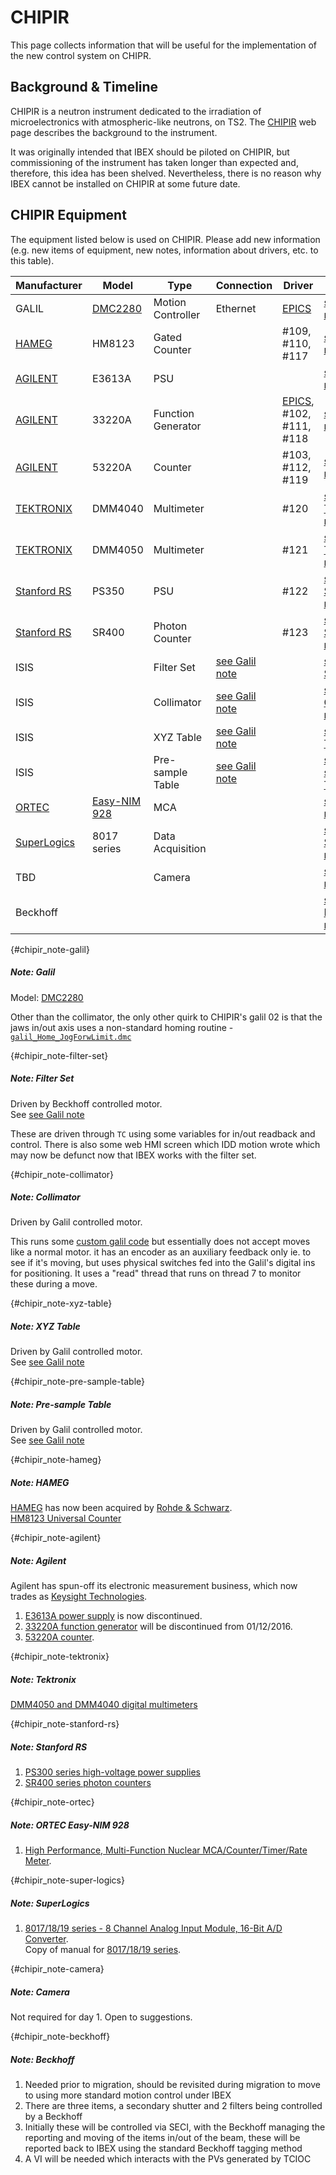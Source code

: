 # CHIPIR

This page collects information that will be useful for the implementation of the new control system on CHIPR.
## Background & Timeline ##
CHIPIR is a neutron instrument dedicated to the irradiation of microelectronics with atmospheric-like neutrons, on TS2. The [CHIPIR](https://www.isis.stfc.ac.uk/Pages/Chipir.aspx) web page describes the background to the instrument.

It was originally intended that IBEX should be piloted on CHIPIR, but commissioning of the instrument has taken longer than expected and, therefore, this idea has been shelved.  Nevertheless, there is no reason why IBEX cannot be installed on CHIPIR at some future date.

## CHIPIR Equipment ##
The equipment listed below is used on CHIPIR. Please add new information (e.g. new items of equipment, new notes, information about drivers, etc. to this table).

Manufacturer | Model | Type | Connection | Driver | Notes |
------------ | ------------- | ------------- | ------------- | ------------- | -------------------------------------------
GALIL | [DMC2280](http://www.galilmc.com/products/dmc-22x0.php) | Motion Controller | Ethernet | [EPICS](http://www.aps.anl.gov/epics/modules/manufacturer.php#Galil%20Motion%20Control) | [see Galil note](#chipir_note-galil)
[HAMEG](https://www.rohde-schwarz.com/general_information/hameg/rohde-schwarz-company_230166.html) | HM8123 | Gated Counter |  | #109, #110, #117 | [see HAMEG note](#chipir_note-hameg)
[AGILENT](http://www.home.agilent.com/agilent/home.jspx?cc=GB&lc=eng) | E3613A | PSU |  |  | [see Agilent note](#chipir_note-agilent)
[AGILENT](http://www.home.agilent.com/agilent/home.jspx?cc=GB&lc=eng) | 33220A | Function Generator |  | [EPICS](http://www.aps.anl.gov/epics/modules/manufacturer.php#Agilent), #102, #111, #118 | [see Agilent note](#chipir_note-agilent)
[AGILENT](http://www.home.agilent.com/agilent/home.jspx?cc=GB&lc=eng) | 53220A | Counter |  | #103, #112, #119 | [see Agilent note](#chipir_note-agilent)
[TEKTRONIX](http://www.tek.com/digital-multimeter) | DMM4040 | Multimeter |  | #120 | [see Tektronix note](#chipir_note-tektronix)
[TEKTRONIX](http://www.tek.com/digital-multimeter) | DMM4050 | Multimeter |  | #121 | [see Tektronix note](#chipir_note-tektronix)
[Stanford RS](http://www.thinksrs.com/) | PS350 | PSU |  | #122 | [see Stanford RS note](#chipir_note-stanford-rs)
[Stanford RS](http://www.thinksrs.com/) | SR400 | Photon Counter |  | #123 | [see Stanford RS note](#chipir_note-stanford-rs)
ISIS |  | Filter Set | [see Galil note](#chipir_note-galil) |  | [see Filter Set note](#chipir_note-filter-set)
ISIS |  | Collimator | [see Galil note](#chipir_note-galil) |  | [see Collimator note](#chipir_note-collimator)
ISIS |  | XYZ Table | [see Galil note](#chipir_note-galil) |  | [see XYZ Table note](#chipir_note-xyz-table)
ISIS |  | Pre-sample Table | [see Galil note](#chipir_note-galil) |  | [see Pre-sample Table note](#chipir_note-pre-sample-table)
[ORTEC](http://www.ortec-online.com) | [Easy-NIM 928](http://www.ortec-online.com/Solutions/928-EASY-NIM.aspx) | MCA |  |  | [see ORTEC note](#chipir_note-ortec)
[SuperLogics](https://www.superlogics.com) | 8017 series | Data Acquisition |  |  | [see SuperLogics note](#chipir_note-super-logics)
TBD  |  | Camera |  |  | [see Camera note](#chipir_note-camera)
Beckhoff | | | | | [see Beckhoff note](#chipir_note-beckhoff)

{#chipir_note-galil}
##### Note: Galil #####
Model: [DMC2280](http://www.galilmc.com/products/dmc-22x0.php)

Other than the collimator, the only other quirk to CHIPIR's galil 02 is that the jaws in/out axis uses a non-standard homing routine - [`galil_Home_JogForwLimit.dmc`](https://github.com/ISISComputingGroup/EPICS-galil/pull/79/files#diff-64af6fffc6cf1ad849a8685d6848ae66746109ac8457de498d3fa758491681e1)

{#chipir_note-filter-set}
##### Note: Filter Set #####
Driven by Beckhoff controlled motor.<br>
See [see Galil note](#chipir_note-galil)

These are driven through `TC` using some variables for in/out readback and control. There is also some web HMI screen which IDD motion wrote which may now be defunct now that IBEX works with the filter set. 

{#chipir_note-collimator}
##### Note: Collimator #####
Driven by Galil controlled motor.<br>

This runs some [custom galil code](https://github.com/ISISComputingGroup/EPICS-galil/blob/master/GalilSup/Db/galil_CHIPIR_Collimator.dmc) but essentially does not accept moves like a normal motor. it has an encoder as an auxiliary feedback only ie. to see if it's moving, but uses physical switches fed into the Galil's digital ins for positioning. It uses a "read" thread that runs on thread 7 to monitor these during a move. 

{#chipir_note-xyz-table}
##### Note: XYZ Table #####
Driven by Galil controlled motor.<br>
See [see Galil note](#chipir_note-galil)

{#chipir_note-pre-sample-table}
##### Note: Pre-sample Table #####
Driven by Galil controlled motor.<br>
See [see Galil note](#chipir_note-galil)

{#chipir_note-hameg}
##### Note: HAMEG #####
[HAMEG](https://www.rohde-schwarz.com/general_information/hameg/rohde-schwarz-company_230166.html) has now been acquired by [Rohde & Schwarz](https://www.rohde-schwarz.com).<br>
[HM8123 Universal Counter](https://www.rohde-schwarz.com/product/hm8123-productstartpage_63493-44102.html)

{#chipir_note-agilent}
##### Note: Agilent #####
Agilent has spun-off its electronic measurement business, which now trades as [Keysight Technologies](http://www.keysight.com/main/home.jspx?cc=GB&lc=eng).<br>

1. [E3613A power supply](http://www.keysight.com/en/pd-838240-pn-E3610A/30w-power-supply-8v-3a-or-15v-2a?cc=GB&lc=eng&lsrch=true&searchT=E3613A) is now discontinued.
1. [33220A function generator](http://www.keysight.com/en/pd-127539-pn-33220A/function-arbitrary-waveform-generator-20-mhz?cc=GB&lc=eng&lsrch=true&searchT=33220A) will be discontinued from 01/12/2016.
1. [53220A counter](http://www.keysight.com/en/pd-1893411-pn-53220A/350-mhz-universal-frequency-counter-timer-12-digits-s-100-ps?nid=-33609.959903.00&cc=GB&lc=eng).

{#chipir_note-tektronix}
##### Note: Tektronix #####
[DMM4050 and DMM4040 digital multimeters](https://uk.tek.com/datasheet/dmm4050-4040-digital-multimeter)

{#chipir_note-stanford-rs}
##### Note: Stanford RS #####

1. [PS300 series high-voltage power supplies](http://www.thinksrs.com/products/PS300.htm)
2. [SR400 series photon counters](http://www.thinksrs.com/products/SR400.htm)

{#chipir_note-ortec}
##### Note: ORTEC Easy-NIM 928 #####
1. [High Performance, Multi-Function Nuclear MCA/Counter/Timer/Rate Meter](https://www.ortec-online.com/products/electronics/multichannel-analyzers-mca/basic-analog/928).

{#chipir_note-super-logics}
##### Note: SuperLogics #####
1. [8017/18/19 series - 8 Channel Analog Input Module, 16-Bit A/D Converter](https://www.superlogics.com/data-acquisition-99/data-acq-analog-input/analog-input-rs485/8017.html).<br>
Copy of manual for [8017/18/19 series](https://stfc365.sharepoint.com/:b:/r/sites/ISISExperimentControls/ICP%20Discussions/Chipir/Manuals%20for%20Equipment/Superlogics_8019R.pdf?csf=1&web=1&e=EV4XiD).

{#chipir_note-camera}
##### Note: Camera #####
Not required for day 1. Open to suggestions.

{#chipir_note-beckhoff}
##### Note: Beckhoff ####
1. Needed prior to migration, should be revisited during migration to move to using more standard motion control under IBEX
1. There are three items, a secondary shutter and 2 filters being controlled by a Beckhoff
1. Initially these will be controlled via SECI, with the Beckhoff managing the reporting and moving of the items in/out of the beam, these will be reported back to IBEX using the standard Beckhoff tagging method
1. A VI will be needed which interacts with the PVs generated by TCIOC



